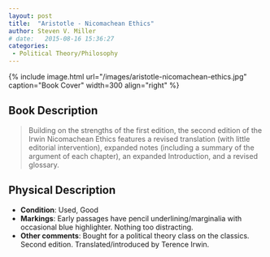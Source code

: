 ```yaml
---
layout: post
title:  "Aristotle - Nicomachean Ethics"
author: Steven V. Miller
# date:   2015-08-16 15:36:27
categories: 
 - Political Theory/Philosophy
---
```



{% include image.html url="/images/aristotle-nicomachean-ethics.jpg" caption="Book Cover" width=300 align="right" %}

## Book Description

> Building on the strengths of the first edition, the second edition of the Irwin Nicomachean Ethics features a revised translation (with little editorial intervention), expanded notes (including a summary of the argument of each chapter), an expanded Introduction, and a revised glossary.


## Physical Description

- **Condition**: Used, Good
- **Markings**: Early passages have pencil underlining/marginalia with occasional blue highlighter. Nothing too distracting.
- **Other comments**: Bought for a political theory class on the classics. Second edition. Translated/introduced by Terence Irwin.


